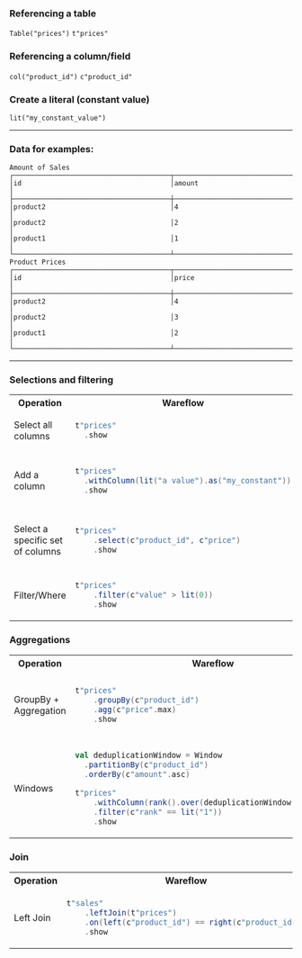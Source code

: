 
### Referencing a table
`Table("prices")` 
`t"prices"`


### Referencing a column/field
`col("product_id")`
`c"product_id"`


### Create a literal (constant value)
`lit("my_constant_value")`

---

### Data for examples:

```
Amount of Sales
┌───────────────────────────────────────┬──────────────────────────────────────┐
│id                                     │amount                                │
├───────────────────────────────────────┼──────────────────────────────────────┤
│product2                               │4                                     │
│product2                               │2                                     │
│product1                               │1                                     │
└───────────────────────────────────────┴──────────────────────────────────────┘
Product Prices
┌───────────────────────────────────────┬──────────────────────────────────────┐
│id                                     │price                                 │
├───────────────────────────────────────┼──────────────────────────────────────┤
│product2                               │4                                     │
│product2                               │3                                     │
│product1                               │2                                     │
└───────────────────────────────────────┴──────────────────────────────────────┘
```
---

### Selections and filtering

<table>
<tr>
<th>Operation</th>
<th>Wareflow</th>
<th>SQL</th>
</tr>
<tr>
<td>Select all columns</td>
<td>

```scala
t"prices"
  .show
```

</td>
<td>

```sql
SELECT * FROM prices
```

</td>
</tr>
<tr>
<td>Add a column</td>
<td>

```scala
t"prices"
  .withColumn(lit("a value").as("my_constant"))
  .show
```

</td>
<td>

```sql
SELECT
    *,
    'a value' as my_constant
FROM prices
```

</td>
</tr>
<tr>
<td>Select a specific set of columns</td>
<td>

```scala
t"prices"
    .select(c"product_id", c"price")
    .show
```

</td>
<td>

```sql
SELECT
    product_id,
    price
FROM prices
```

</td>
</tr>
<tr>
<td>Filter/Where</td>
<td>

```scala
t"prices"
    .filter(c"value" > lit(0))
    .show
```

</td>
<td>

```sql
SELECT *
FROM prices
WHERE value > 0
```

</td>
</tr>
</table>

### Aggregations

<table>
<tr>
<th>Operation</th>
<th>Wareflow</th>
<th>SQL</th>
</tr>
<tr>
<td>GroupBy + Aggregation</td>
<td>

```scala
t"prices"
    .groupBy(c"product_id")
    .agg(c"price".max)
    .show
```

</td>
<td>

```sql
SELECT
    product_id,
    max(price)
FROM prices
GROUP BY product_id
```

</td>
</tr>
<tr>
<td>Windows</td>
<td>

```scala
val deduplicationWindow = Window
  .partitionBy(c"product_id")
  .orderBy(c"amount".asc)

t"prices"
    .withColumn(rank().over(deduplicationWindow).as("rank"))
    .filter(c"rank" == lit("1"))
    .show
```

</td>
<td>

```sql
SELECT
    product_id,
    rank() OVER (
        PARTITION BY product_id
        ORDER BY amount ASC
    ) as "rank"
FROM prices
WHERE "rank" == 1
```

</td>
</tr>
</table>

### Join

<table>
<tr>
<th>Operation</th>
<th>Wareflow</th>
<th>SQL</th>
</tr>
<tr>
<td>Left Join</td>
<td>

```scala
t"sales"
    .leftJoin(t"prices")
    .on(left(c"product_id") == right(c"product_id"))
    .show
```

</td>
<td>

```sql
SELECT
    *
FROM sales LEFT JOIN prices
ON sales.product_id == prices.product_id
```

</td>
</tr>
</table>

